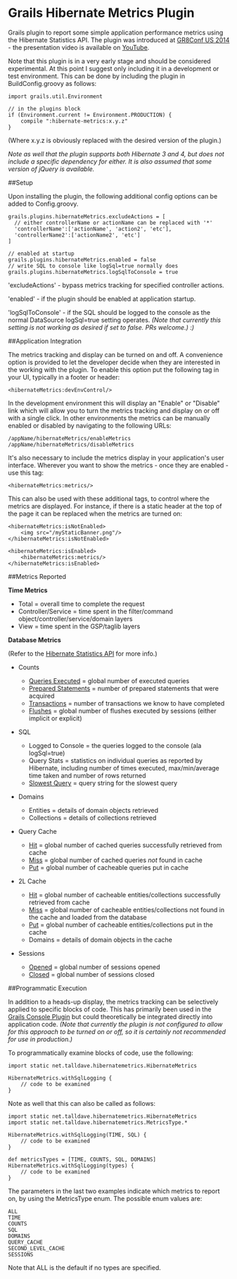 Grails Hibernate Metrics Plugin
===============================

Grails plugin to report some simple application performance metrics using the Hibernate Statistics API.  The plugin was introduced at [GR8Conf US 2014](http://gr8conf.us) - the presentation video is available on [YouTube](https://www.youtube.com/watch?v=_cdb7zYNEFg).

Note that this plugin is in a very early stage and should be considered experimental.  At this point I suggest only including it in a development or test environment.  This can be done by including the plugin in BuildConfig.groovy as follows:

    import grails.util.Environment

    // in the plugins block
    if (Environment.current != Environment.PRODUCTION) {
        compile ":hibernate-metrics:x.y.z"
    }
(Where x.y.z is obviously replaced with the desired version of the plugin.)

*Note as well that the plugin supports both Hibernate 3 and 4, but does not include a specific dependency for either.  It is also assumed that some version of jQuery is available.*


##Setup

Upon installing the plugin, the following additional config options can be added to Config.groovy.

    grails.plugins.hibernateMetrics.excludeActions = [
      // either controllerName or actionName can be replaced with '*'
      'controllerName':['actionName', 'action2', 'etc'],
      'controllerName2':['actionName2', 'etc']
    ]

    // enabled at startup
    grails.plugins.hibernateMetrics.enabled = false
    // write SQL to console like logSql=true normally does
    grails.plugins.hibernateMetrics.logSqlToConsole = true

'excludeActions' - bypass metrics tracking for specified controller actions.

'enabled' - if the plugin should be enabled at application startup.

'logSqlToConsole' - if the SQL should be logged to the console as the normal DataSource logSql=true setting operates.  *(Note that currently this setting is not working as desired if set to false. PRs welcome.) :)*


##Application Integration

The metrics tracking and display can be turned on and off.  A convenience option is provided to let the developer decide when they are interested in the working with the plugin.  To enable this option put the following tag in your UI, typically in a footer or header:

    <hibernateMetrics:devEnvControl/>

In the development environment this will display an "Enable" or "Disable" link which will allow you to turn the metrics tracking and display on or off with a single click.  In other environments the metrics can be manually enabled or disabled by navigating to the following URLs:

    /appName/hibernateMetrics/enableMetrics
    /appName/hibernateMetrics/disableMetrics


It's also necessary to include the metrics display in your application's user interface.  Wherever you want to show the metrics - once they are enabled - use this tag:

    <hibernateMetrics:metrics/>

This can also be used with these additional tags, to control where the metrics are displayed.  For instance, if there is a static header at the top of the page it can be replaced when the metrics are turned on:

    <hibernateMetrics:isNotEnabled>
        <img src="/myStaticBanner.png"/>
    </hibernateMetrics:isNotEnabled>

    <hibernateMetrics:isEnabled>
        <hibernateMetrics:metrics/>
    </hibernateMetrics:isEnabled>


##Metrics Reported

__Time Metrics__

- Total = overall time to complete the request
- Controller/Service = time spent in the filter/command object/controller/service/domain layers
- View = time spent in the GSP/taglib layers

__Database Metrics__

(Refer to the [Hibernate Statistics API](http://docs.jboss.org/hibernate/orm/3.2/api/org/hibernate/stat/Statistics.html) for more info.)

- Counts

  - [Queries Executed](http://docs.jboss.org/hibernate/orm/3.2/api/org/hibernate/stat/Statistics.html#getQueryExecutionCount()) = global number of executed queries
  - [Prepared Statements](http://docs.jboss.org/hibernate/orm/3.2/api/org/hibernate/stat/Statistics.html#getPrepareStatementCount()) = number of prepared statements that were acquired
  - [Transactions](http://docs.jboss.org/hibernate/orm/3.2/api/org/hibernate/stat/Statistics.html#getTransactionCount()) = number of transactions we know to have completed
  - [Flushes](http://docs.jboss.org/hibernate/orm/3.2/api/org/hibernate/stat/Statistics.html#getFlushCount()) = global number of flushes executed by sessions (either implicit or explicit)

- SQL

  - Logged to Console = the queries logged to the console (ala logSql=true)
  - Query Stats = statistics on individual queries as reported by Hibernate, including number of times executed, max/min/average time taken and number of rows returned
  - [Slowest Query](http://docs.jboss.org/hibernate/orm/3.2/api/org/hibernate/stat/Statistics.html#getQueryExecutionMaxTimeQueryString()) = query string for the slowest query

- Domains

  - Entities = details of domain objects retrieved
  - Collections = details of collections retrieved

- Query Cache

  - [Hit](http://docs.jboss.org/hibernate/orm/3.2/api/org/hibernate/stat/Statistics.html#getQueryCacheHitCount()) = global number of cached queries successfully retrieved from cache
  - [Miss](http://docs.jboss.org/hibernate/orm/3.2/api/org/hibernate/stat/Statistics.html#getQueryCacheMissCount()) = global number of cached queries *not* found in cache
  - [Put](http://docs.jboss.org/hibernate/orm/3.2/api/org/hibernate/stat/Statistics.html#getQueryCachePutCount()) = global number of cacheable queries put in cache

- 2L Cache

  - [Hit](http://docs.jboss.org/hibernate/orm/3.2/api/org/hibernate/stat/Statistics.html#getSecondLevelCacheHitCount()) = global number of cacheable entities/collections successfully retrieved from cache
  - [Miss](http://docs.jboss.org/hibernate/orm/3.2/api/org/hibernate/stat/Statistics.html#getSecondLevelCacheMissCount()) = global number of cacheable entities/collections not found in the cache and loaded from the database
  - [Put](http://docs.jboss.org/hibernate/orm/3.2/api/org/hibernate/stat/Statistics.html#getSecondLevelCachePutCount()) = global number of cacheable entities/collections put in the cache
  - Domains = details of domain objects in the cache

- Sessions

  - [Opened](http://docs.jboss.org/hibernate/orm/3.2/api/org/hibernate/stat/Statistics.html#getSessionOpenCount()) = global number of sessions opened
  - [Closed](http://docs.jboss.org/hibernate/orm/3.2/api/org/hibernate/stat/Statistics.html#getSessionCloseCount()) = global number of sessions closed

##Programmatic Execution

In addition to a heads-up display, the metrics tracking can be selectively applied to specific blocks of code.  This has primarily been used in the [Grails Console Plugin](http://grails.org/plugin/console) but could theoretically be integrated directly into application code.  *(Note that currently the plugin is not configured to allow for this approach to be turned on or off, so it is certainly not recommended for use in production.)*

To programmatically examine blocks of code, use the following:

    import static net.talldave.hibernatemetrics.HibernateMetrics

    HibernateMetrics.withSqlLogging {
        // code to be examined
    }

Note as well that this can also be called as follows:

    import static net.talldave.hibernatemetrics.HibernateMetrics
    import static net.talldave.hibernatemetrics.MetricsType.*

    HibernateMetrics.withSqlLogging(TIME, SQL) {
        // code to be examined
    }

    def metricsTypes = [TIME, COUNTS, SQL, DOMAINS]
    HibernateMetrics.withSqlLogging(types) {
        // code to be examined
    }

The parameters in the last two examples indicate which metrics to report on, by using the MetricsType enum.  The possible enum values are:

    ALL
    TIME
    COUNTS
    SQL
    DOMAINS
    QUERY_CACHE
    SECOND_LEVEL_CACHE
    SESSIONS

Note that ALL is the default if no types are specified.
